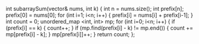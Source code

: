 int subarraySum(vector<int>& nums, int k) {
int n = nums.size();
int prefix[n];
prefix[0] = nums[0];
for (int i=1; i<n; i++)
{
prefix[i] = nums[i] + prefix[i-1];
}
int count = 0;
unordered_map <int, int> mp;
for (int i=0; i<n; i++)
{
if (prefix[i] == k)
{
count++;
}
if (mp.find(prefix[i] - k) != mp.end())
{
count += mp[prefix[i] - k];
}
mp[prefix[i]]++;
}
return count;
};